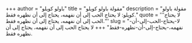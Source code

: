 +++
author = "باولو كويلو"
title = "مقولة باولو كويلو"
description = "مقولة باولو كويلو: لا يحتاج الحب إلى أن نفهمه، يحتاج إلى أن نظهره فقط."
quote = '''لا يحتاج الحب إلى أن نفهمه، يحتاج إلى أن نظهره فقط.'''
slug = "لا-يحتاج-الحب-إلى-أن-نفهمه،-يحتاج-إلى-أن-نظهره-فقط"
+++
لا يحتاج الحب إلى أن نفهمه، يحتاج إلى أن نظهره فقط.
